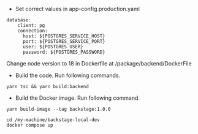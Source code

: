 - Set correct values in app-config.production.yaml 

```shell
database:
    client: pg
    connection:
      host: ${POSTGRES_SERVICE_HOST}
      port: ${POSTGRES_SERVICE_PORT}
      user: ${POSTGRES_USER}
      password: ${POSTGRES_PASSWORD}
```

Change node version to 18 in Dockerfile at /package/backend/DockerFile

- Build the code. Run following commands. 
```
yarn tsc && yarn build:backend
```


- Build the Docker image. Run following command.
```shell
yarn build-image --tag backstage:1.0.0
```

```shell
cd /my-machine/backstage-local-dev
docker compose up
```



